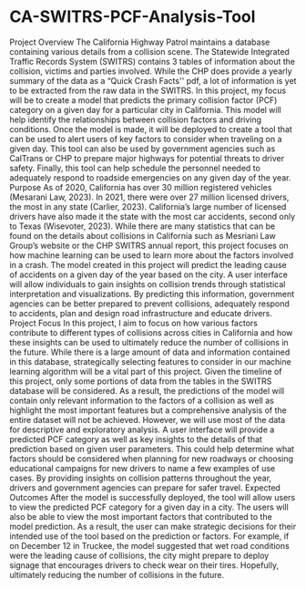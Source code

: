 # CA-SWITRS-PCF-Analysis-Tool
Project Overview
	The California Highway Patrol maintains a database containing various details from a collision scene. The Statewide Integrated Traffic Records System (SWITRS) contains 3 tables of information about the collision, victims and parties involved. While the CHP does provide a yearly summary of the data as a “Quick Crash Facts'' pdf, a lot of information is yet to be extracted from the raw data in the SWITRS. In this project, my focus will be to create a model that predicts the primary collision factor (PCF) category on a given day for a particular city in California. This model will help identify the relationships between collision factors and driving conditions. Once the model is made, it will be deployed to create a tool that can be used to alert users of key factors to consider when traveling on a given day. This tool can also be used by government agencies such as CalTrans or CHP to prepare major highways for potential threats to driver safety. Finally, this tool can help schedule the personnel needed to adequately respond to roadside emergencies on any given day of the year. 
Purpose
As of 2020, California has over 30 million registered vehicles (Mesarani Law, 2023). In 2021, there were over 27 million licensed drivers, the most in any state (Carlier, 2023). California’s large number of licensed drivers have also made it the state with the most car accidents, second only to Texas (Wisevoter, 2023). While there are many statistics that can be found on the details about collisions in California such as Mesriani Law Group’s website or the CHP SWITRS annual report, this project focuses on how machine learning can be used to learn more about the factors involved in a crash. The model created in this project will predict the leading cause of accidents on a given day of the year based on the city. A user interface will allow individuals to gain insights on collision trends through statistical interpretation and visualizations. By predicting this information, government agencies can be better prepared to prevent collisions, adequately respond to accidents, plan and design road infrastructure and educate drivers. 
Project Focus
In this project, I aim to focus on how various factors contribute to different types of collisions across cities in California and how these insights can be used to ultimately reduce the number of collisions in the future. While there is a large amount of data and information contained in this database, strategically selecting features to consider in our machine learning algorithm will be a vital part of this project. Given the timeline of this project, only some portions of data from the tables in the SWITRS database will be considered. As a result, the predictions of the model will contain only relevant information to the factors of a collision as well as highlight the most important features but a comprehensive analysis of the entire dataset will not be achieved. However, we will use most of the data for descriptive and exploratory analysis. A user interface will provide a predicted PCF category as well as key insights to the details of that prediction based on given user parameters. This could help determine what factors should be considered when planning for new roadways or choosing educational campaigns for new drivers to name a few examples of use cases. By providing insights on collision patterns throughout the year, drivers and government agencies can prepare for safer travel. 
Expected Outcomes
After the model is successfully deployed, the tool will allow users to view the predicted PCF category for a given day in a city. The users will also be able to view the most important factors that contributed to the model prediction. As a result, the user can make strategic decisions for their intended use of the tool based on the prediction or factors. For example, if on December 12 in Truckee, the model suggested that wet road conditions were the leading cause of collisions, the city might prepare to deploy signage that encourages drivers to check wear on their tires. Hopefully, ultimately reducing the number of collisions in the future.

